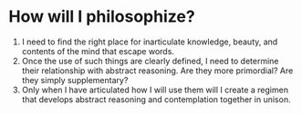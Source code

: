 # How will I philosophize?

1. I need to find the right place for inarticulate knowledge, beauty, and contents of the mind that escape words.
2. Once the use of such things are clearly defined, I need to determine their relationship with abstract reasoning. Are they more primordial? Are they simply supplementary?
3. Only when I have articulated how I will use them will I create a regimen that develops abstract reasoning and contemplation together in unison.

